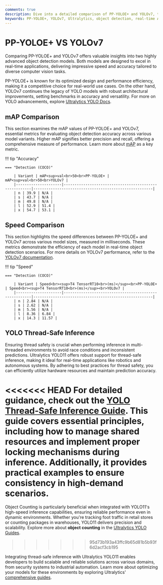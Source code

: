 ```yaml
---
comments: true  
description: Dive into a detailed comparison of PP-YOLOE+ and YOLOv7, two leading models in real-time object detection and computer vision. Discover their performance, speed, and efficiency metrics to determine the best fit for applications in edge AI and real-time AI solutions.  
keywords: PP-YOLOE+, YOLOv7, Ultralytics, object detection, real-time AI, edge AI, computer vision, model comparison, AI efficiency, performance analysis
---
```


# PP-YOLOE+ VS YOLOv7

Comparing PP-YOLOE+ and YOLOv7 offers valuable insights into two highly advanced object detection models. Both models are designed to excel in real-time applications, delivering impressive speed and accuracy tailored to diverse computer vision tasks.

PP-YOLOE+ is known for its optimized design and performance efficiency, making it a competitive choice for real-world use cases. On the other hand, YOLOv7 continues the legacy of YOLO models with robust architectural improvements, setting benchmarks in accuracy and versatility. For more on YOLO advancements, explore [Ultralytics YOLO Docs](https://docs.ultralytics.com/models/yolo11/).


## mAP Comparison

This section examines the mAP values of PP-YOLOE+ and YOLOv7, essential metrics for evaluating object detection accuracy across various model variants. Higher mAP signifies better precision and recall, offering a comprehensive measure of performance. Learn more about [mAP](https://www.ultralytics.com/glossary/mean-average-precision-map) as a key metric.


!!! tip "Accuracy"

	=== "Detection (COCO)"

		| Variant | mAP<sup>val<br>50<br>PP-YOLOE+ | mAP<sup>val<br>50<br>YOLOv7 |
		|---------------------|-------------------------------------------------------|-------------------------------------------------------|
		| n | 39.9 | N/A |
		| s | 43.7 | N/A |
		| m | 49.8 | N/A |
		| l | 52.9 | 51.4 |
		| x | 54.7 | 53.1 |
		

## Speed Comparison

This section highlights the speed differences between PP-YOLOE+ and YOLOv7 across various model sizes, measured in milliseconds. These metrics demonstrate the efficiency of each model in real-time object detection scenarios. For more details on YOLOv7 performance, refer to the [YOLOv7 documentation](https://docs.ultralytics.com/models/yolov7/).


!!! tip "Speed"

	=== "Detection (COCO)"

		| Variant | Speed<br><sup>T4 TensorRT10<br>(ms)</sup><br>PP-YOLOE+ | Speed<br><sup>T4 TensorRT10<br>(ms)</sup><br>YOLOv7 |
		|---------------------|-------------------------------------------------------|-------------------------------------------------------|
		| n | 2.84 | N/A |
		| s | 2.62 | N/A |
		| m | 5.56 | N/A |
		| l | 8.36 | 6.84 |
		| x | 14.3 | 11.57 |

## YOLO Thread-Safe Inference  

Ensuring thread safety is crucial when performing inference in multi-threaded environments to avoid race conditions and inconsistent predictions. Ultralytics YOLO11 offers robust support for thread-safe inference, making it ideal for real-time applications like robotics and autonomous systems. By adhering to best practices for thread safety, you can efficiently utilize hardware resources and maintain prediction accuracy.  

<<<<<<< HEAD
For detailed guidance, check out the [YOLO Thread-Safe Inference Guide](https://docs.ultralytics.com/guides/yolo-thread-safe-inference/). This guide covers essential principles, including how to manage shared resources and implement proper locking mechanisms during inference. Additionally, it provides practical examples to ensure consistency in high-demand scenarios.  
=======
Object Counting is particularly beneficial when integrated with YOLO11's high-speed inference capabilities, ensuring reliable performance even in dynamic environments. Whether you're tracking foot traffic in retail stores or counting packages in warehouses, YOLO11 delivers precision and scalability. Explore more about **object counting** in the [Ultralytics YOLO Guides](https://docs.ultralytics.com/guides/object-counting/).
>>>>>>> 95d73b193a43ffc9b65d81b5b93f6d2acf3cb195

Integrating thread-safe inference with Ultralytics YOLO11 enables developers to build scalable and reliable solutions across various domains, from security systems to industrial automation. Learn more about optimizing your models for these environments by exploring Ultralytics' [comprehensive guides](https://docs.ultralytics.com/guides/).
